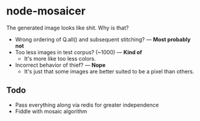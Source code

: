 # node-mosaicer

The generated image looks like shit. Why is that?

* Wrong ordering of Q.all() and subsequent stitching? — **Most probably not**
* Too less images in test corpus? (~1000) — **Kind of**
    * It's more like too less colors.
* Incorrect behavior of thief? — **Nope**
    * It's just that some images are better suited to be a pixel than others.

## Todo

* Pass everything along via redis for greater independence
* Fiddle with mosaic algorithm